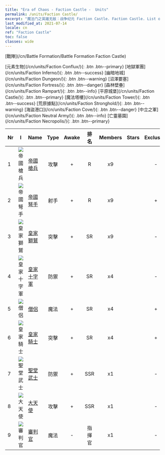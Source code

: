 ```yaml
---
title: "Era of Chaos - Faction Castle -  Units"
permalink: /units/Faction Castle/
excerpt: "魔法门之英雄无敌：战争纪元 Faction Castle. Faction Castle. List of Faction in Era of Chaos"
last_modified_at: 2021-07-14
locale: cn
ref: "Faction Castle"
toc: false
classes: wide
---
```

  [戰陣](/cn/Battle Formation/Battle Formation Faction Castle)

 [元素生物](/cn/units/Faction Conflux/){: .btn .btn--primary} [地獄軍團](/cn/units/Faction Inferno/){: .btn .btn--success} [幽暗地城](/cn/units/Faction Dungeon/){: .btn .btn--warning} [沼澤要塞](/cn/units/Faction Fortress/){: .btn .btn--danger} [森林壁壘](/cn/units/Faction Rampart/){: .btn .btn--info} [平原城堡](/cn/units/Faction Castle/){: .btn .btn--primary} [魔法塔樓](/cn/units/Faction Tower/){: .btn .btn--success} [荒原據點](/cn/units/Faction Stronghold/){: .btn .btn--warning} [海盜港口](/cn/units/Faction Cove/){: .btn .btn--danger} [中立之軍](/cn/units/Faction Neutral Army/){: .btn .btn--info} [亡靈墓園](/cn/units/Faction Necropolis/){: .btn .btn--primary} 

  | Nr | I |         Name        |   Type   | Awake | 排名 |   Members     |  Stars  | Exclusive | Attack  |     HP    |  Awaken Name  |
  |:---|:-:|:--------------------|:--------:|:-----:|:---------:|:-------------:|:-------:|:---------:|:-------:|:---------:|:--------------|
  | 1 | ![帝國槍兵](/images/u/ti_jibing.jpg) | [帝國槍兵](/cn/units/Pikeman/) | 攻擊 | + | R | x9 | <i class="fas fa-star"/> | - | 84.4 | 645 |  皇家禁衛  |
  | 2 | ![帝國弩手](/images/u/ti_nushou.jpg) | [帝國弩手](/cn/units/Marksman/) | 射手 | + | R | x9 | <i class="fas fa-star"/> | + | 85.3 | 438 |  神射手  |
  | 3 | ![皇家獅鷲](/images/u/ti_shijiu.jpg) | [皇家獅鷲](/cn/units/Griffin/) | 突擊 | + | SR | x9 | <i class="fas fa-star"/><i class="fas fa-star"/> | - | 151.4 | 1850 |  聖域獅鷲  |
  | 4 | ![皇家十字軍](/images/u/ti_shizijun.jpg) | [皇家十字軍](/cn/units/Swordsman/) | 防禦 | + | SR | x4 | <i class="fas fa-star"/><i class="fas fa-star"/> | - | 54.6 | 1324 |  大十字軍  |
  | 5 | ![僧侶](/images/u/ti_senglv.jpg) | [僧侶](/cn/units/Monk/) | 魔法 | + | SR | x4 | <i class="fas fa-star"/> | + | 102.6 | 662 |  祭司  |
  | 6 | ![皇家騎士](/images/u/ti_qishi.jpg) | [皇家騎士](/cn/units/Cavalier/) | 突擊 | + | SR | x4 | <i class="fas fa-star"/> | + | 79.4 | 811 |  冠軍騎士  |
  | 7 | ![聖堂武士](/images/u/ti_shengqishi.jpg) | [聖堂武士](/cn/units/Paladin/) | 防禦 | + | SSR | x1 | <i class="fas fa-star"/><i class="fas fa-star"/><i class="fas fa-star"/> | - | 128.0 | 2589 |  聖堂誅罪官  |
  | 8 | ![大天使](/images/u/ti_datianshi.jpg) | [大天使](/cn/units/Angel/) | 攻擊 | + | SSR | x1 | <i class="fas fa-star"/><i class="fas fa-star"/><i class="fas fa-star"/> | - | 792.0 | 5431 |  天使長  |
  | 9 | ![審判官](/images/u/ti_shenpanguan.jpg) | [審判官](/cn/units/Judicator/) | 魔法 | - | 指揮官 | x1 | <i class="fas fa-star"/><i class="fas fa-star"/><i class="fas fa-star"/> | - | 565.7 | 6109 |   -   |
